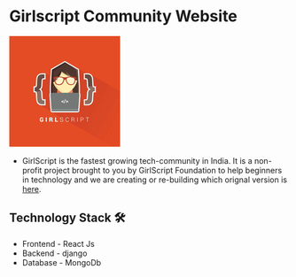 # Girlscript Community Website
  
  ![alt text](Assets/GsLogo.PNG)
- GirlScript is the fastest growing tech-community in India. It is a non-profit project brought to you by GirlScript Foundation to help beginners in technology and we are creating or re-building which orignal version is [here](https://www.girlscript.tech/home).

## Technology Stack 🛠️
- Frontend - React Js
- Backend - django
- Database - MongoDb

